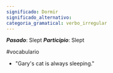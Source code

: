 ```yaml
---
significado: Dormir
significado_alternativo: 
categoria_gramatical: verbo_irregular
---
```


***Pasado***: Slept
***Participio***: Slept

#vocabulario

-  "Gary's cat is always sleeping."     